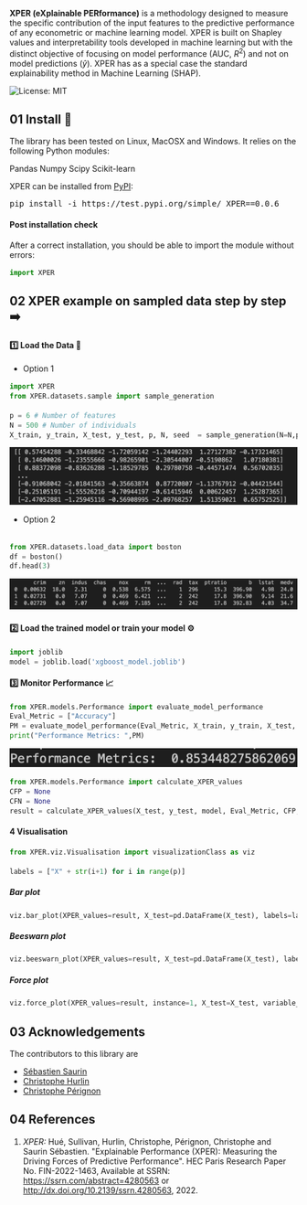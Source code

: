 **XPER (eXplainable PERformance)** is a methodology designed to measure the specific contribution of the input features to the predictive performance of any econometric or machine learning model. XPER is built on Shapley values and interpretability tools developed in machine learning but with the distinct objective of focusing on model performance (AUC, $R^2$) and not on model predictions ($\hat{y}$). XPER has as a special case the standard explainability method in Machine Learning (SHAP).


![License: MIT](https://img.shields.io/badge/License-MIT-yellow.svg)
## 01 Install 🚀
The library has been tested on Linux, MacOSX and Windows. It relies on the following Python modules:

Pandas
Numpy
Scipy
Scikit-learn

XPER can be installed from [PyPI](https://pypi.org/project/XPER):

<pre>
pip install -i https://test.pypi.org/simple/ XPER==0.0.6
</pre>

#### Post installation check
After a correct installation, you should be able to import the module without errors:

```python
import XPER
```

## 02 XPER example on sampled data step by step ➡️


#### 1️⃣ Load the Data 💽

* Option 1 
```python
import XPER
from XPER.datasets.sample import sample_generation

p = 6 # Number of features
N = 500 # Number of individuals
X_train, y_train, X_test, y_test, p, N, seed  = sample_generation(N=N,p=p,seed=123456)
```
![sample](images/Sample.png)


* Option 2
```python

from XPER.datasets.load_data import boston
df = boston()
df.head(3)
```

![boston](images/Boston.png)

#### 2️⃣ Load the trained model or train your model ⚙️

```python
import joblib
model = joblib.load('xgboost_model.joblib')
```

#### 3️⃣ Monitor Performance 📈

```python
from XPER.models.Performance import evaluate_model_performance
Eval_Metric = ["Accuracy"]
PM = evaluate_model_performance(Eval_Metric, X_train, y_train, X_test, y_test, model)
print("Performance Metrics: ",PM)
```

![metrics](images/Performance-Metrics.png)

```python
from XPER.models.Performance import calculate_XPER_values
CFP = None
CFN = None
result = calculate_XPER_values(X_test, y_test, model, Eval_Metric, CFP, CFN, PM)
```

#### 4 Visualisation

```python
from XPER.viz.Visualisation import visualizationClass as viz

labels = ["X" + str(i+1) for i in range(p)]
```

##### Bar plot 

```python
viz.bar_plot(XPER_values=result, X_test=pd.DataFrame(X_test), labels=labels, p=p,percentage=True)
```

##### Beeswarn plot

```python
viz.beeswarn_plot(XPER_values=result, X_test=pd.DataFrame(X_test), labels=labels)
```

##### Force plot

```python
viz.force_plot(XPER_values=result, instance=1, X_test=X_test, variable_name=labels, figsize=(16,4))
```


## 03 Acknowledgements

The contributors to this library are 
* [Sébastien Saurin](https://papers.ssrn.com/sol3/cf_dev/AbsByAuth.cfm?per_id=4582330)
* [Christophe Hurlin](https://sites.google.com/view/christophe-hurlin/home)
* [Christophe Pérignon](https://www.hec.edu/fr/faculty-research/faculty-directory/faculty-member/perignon-christophe)



## 04 References

1. *XPER:* Hué, Sullivan, Hurlin, Christophe, Pérignon, Christophe and Saurin Sébastien. "Explainable Performance (XPER): Measuring the Driving Forces of Predictive Performance". HEC Paris Research Paper No. FIN-2022-1463, Available at SSRN: https://ssrn.com/abstract=4280563 or http://dx.doi.org/10.2139/ssrn.4280563, 2022.

